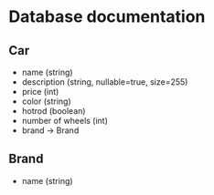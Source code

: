 # Database documentation

## Car 

* name (string)
* description (string, nullable=true, size=255)
* price (int)
* color (string)
* hotrod (boolean)
* number of wheels (int)
* brand -> Brand

## Brand
* name (string)
